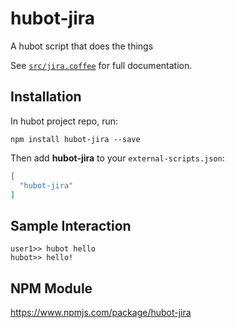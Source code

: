 # hubot-jira

A hubot script that does the things

See [`src/jira.coffee`](src/jira.coffee) for full documentation.

## Installation

In hubot project repo, run:

`npm install hubot-jira --save`

Then add **hubot-jira** to your `external-scripts.json`:

```json
[
  "hubot-jira"
]
```

## Sample Interaction

```
user1>> hubot hello
hubot>> hello!
```

## NPM Module

https://www.npmjs.com/package/hubot-jira
